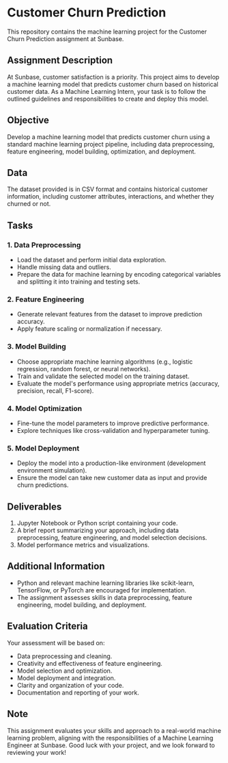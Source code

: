 # Customer Churn Prediction

This repository contains the machine learning project for the Customer Churn Prediction assignment at Sunbase.

## Assignment Description

At Sunbase, customer satisfaction is a priority. This project aims to develop a machine learning model that predicts customer churn based on historical customer data. As a Machine Learning Intern, your task is to follow the outlined guidelines and responsibilities to create and deploy this model.

## Objective

Develop a machine learning model that predicts customer churn using a standard machine learning project pipeline, including data preprocessing, feature engineering, model building, optimization, and deployment.

## Data

The dataset provided is in CSV format and contains historical customer information, including customer attributes, interactions, and whether they churned or not.

## Tasks

### 1. Data Preprocessing

- Load the dataset and perform initial data exploration.
- Handle missing data and outliers.
- Prepare the data for machine learning by encoding categorical variables and splitting it into training and testing sets.

### 2. Feature Engineering

- Generate relevant features from the dataset to improve prediction accuracy.
- Apply feature scaling or normalization if necessary.

### 3. Model Building

- Choose appropriate machine learning algorithms (e.g., logistic regression, random forest, or neural networks).
- Train and validate the selected model on the training dataset.
- Evaluate the model's performance using appropriate metrics (accuracy, precision, recall, F1-score).

### 4. Model Optimization

- Fine-tune the model parameters to improve predictive performance.
- Explore techniques like cross-validation and hyperparameter tuning.

### 5. Model Deployment

- Deploy the model into a production-like environment (development environment simulation).
- Ensure the model can take new customer data as input and provide churn predictions.

## Deliverables

1. Jupyter Notebook or Python script containing your code.
2. A brief report summarizing your approach, including data preprocessing, feature engineering, and model selection decisions.
3. Model performance metrics and visualizations.

## Additional Information

- Python and relevant machine learning libraries like scikit-learn, TensorFlow, or PyTorch are encouraged for implementation.
- The assignment assesses skills in data preprocessing, feature engineering, model building, and deployment.

## Evaluation Criteria

Your assessment will be based on:

- Data preprocessing and cleaning.
- Creativity and effectiveness of feature engineering.
- Model selection and optimization.
- Model deployment and integration.
- Clarity and organization of your code.
- Documentation and reporting of your work.

## Note

This assignment evaluates your skills and approach to a real-world machine learning problem, aligning with the responsibilities of a Machine Learning Engineer at Sunbase. Good luck with your project, and we look forward to reviewing your work!
